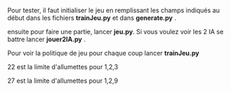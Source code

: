 Pour tester, il faut initialiser le jeu en remplissant les champs indiqués au début dans les fichiers
  **trainJeu.py** et dans **generate.py** .
  
  ensuite pour faire une partie, lancer **jeu.py**. Si vous voulez voir les 2 IA se battre lancer **jouer2IA.py** .
  
  Pour voir la politique de jeu pour chaque coup lancer **trainJeu.py**
  
  
  22 est la limite d'allumettes pour 1,2,3
  
  27 est la limite d'allumettes pour 1,2,9